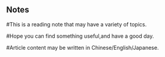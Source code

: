 ## Notes

#This is a reading note that may have a variety of topics.

#Hope you can find something useful,and have a good day.

#Article content may be written in Chinese/English/Japanese.
